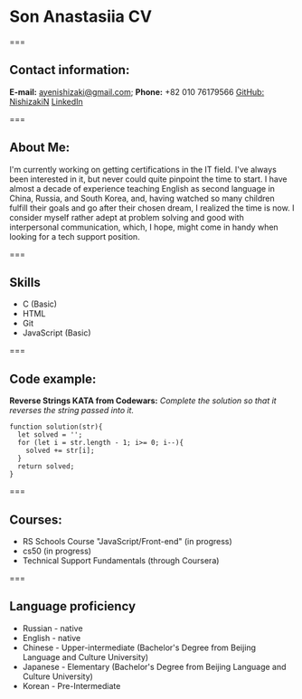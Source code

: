 # Son Anastasiia CV
===
## Contact information:
**E-mail:** ayenishizaki@gmail.com; 
**Phone:** +82 010 76179566
[GitHub: NishizakiN](https://github.com/NishizakiN)
[LinkedIn](https://www.linkedin.com/in/anastasiia-son-48365a295/?locale=en_US)

===

## About Me:
I'm currently working on getting certifications in the IT field. I've always been interested in it, but never could quite pinpoint the time to start.
I have almost a decade of experience teaching English as second language in China, Russia, and South Korea, and, having watched so many children fulfill their goals and go after their chosen dream, I realized the time is now.
I consider myself rather adept at problem solving and good with interpersonal communication, which, I hope, might come in handy when looking for a tech support position.

===

## Skills
* C (Basic)
* HTML
* Git
* JavaScript (Basic)

===

## Code example:
**Reverse Strings KATA from Codewars:** *Complete the solution so that it reverses the string passed into it.*
```
function solution(str){
  let solved = '';
  for (let i = str.length - 1; i>= 0; i--){
    solved += str[i];
  }
  return solved;
}
```

===

## Courses:
* RS Schools Course "JavaScript/Front-end" (in progress)
* cs50 (in progress)
* Technical Support Fundamentals (through Coursera)

===

## Language proficiency
* Russian - native
* English - native
* Chinese - Upper-intermediate (Bachelor's Degree from Beijing Language and Culture University)
* Japanese - Elementary (Bachelor's Degree from Beijing Language and Culture University)
* Korean - Pre-Intermediate 
